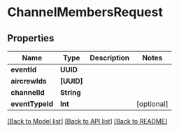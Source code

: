 # ChannelMembersRequest

## Properties
Name | Type | Description | Notes
------------ | ------------- | ------------- | -------------
**eventId** | **UUID** |  | 
**aircrewIds** | **[UUID]** |  | 
**channelId** | **String** |  | 
**eventTypeId** | **Int** |  | [optional] 

[[Back to Model list]](../README.md#documentation-for-models) [[Back to API list]](../README.md#documentation-for-api-endpoints) [[Back to README]](../README.md)


